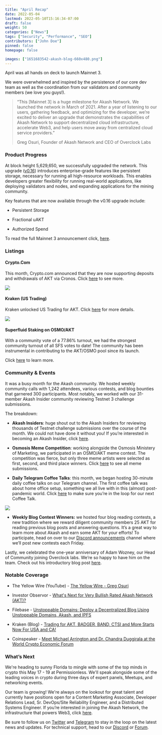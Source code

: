 ```yaml
---
title: "April Recap"
date: 2022-05-04
lastmod: 2022-05-10T15:16:34-07:00
draft: false
weight: 50
categories: ["News"]
tags: ["Security", "Performance", "SEO"]
contributors: ["John Doe"]
pinned: false
homepage: false

images: ["1651683542-akash-blog-660x480.png"]
---
```

April was all hands on deck to launch Mainnet 3.

We were overwhelmed and inspired by the persistence of our core dev team as well as the coordination from our validators and community members (we love you guys!). 

> “This \[Mainnet 3\] is a huge milestone for Akash Network. We launched the network in March of 2021. After a year of listening to our users, gathering feedback, and optimizing for the developer, we’re excited to deliver an upgrade that demonstrates the capabilities of Akash Network to support decentralized cloud infrastructure, accelerate Web3, and help users move away from centralized cloud service providers.”
> 
> Greg Osuri, Founder of Akash Network and CEO of Overclock Labs

### **Product Progress** 

At block height 5,629,650, we successfully upgraded the network. This upgrade ([v0.16](https://github.com/ovrclk/akash/releases)) introduces enterprise-grade features like persistent storage, necessary for running all high-resource workloads. This enables developers greater flexibility for running real-world applications, like deploying validators and nodes, and expanding applications for the mining community.

Key features that are now available through the v0.16 upgrade include: 

*   Persistent Storage 
    
*   Fractional uAKT
    
*   Authorized Spend 
    

To read the full Mainnet 3 announcement click, [here](https://akash.network/blog/akash-network-unlocks-persistent-storage-through-mainnet-3-upgrade). 

### **Listings**

#### **Crypto.Com**

This month, Crypto.com announced that they are now supporting deposits and withdrawals of AKT via Cronos. Click [here](https://auth.crypto.com/users/sign_up?c=Exchange+spot+new+listings&pid=Social_twitter&shortlink=6cf81eb9&utm_campaign=Exchange+spot+new+listings&utm_medium=ad&utm_source=Twitter) to see more. 

![](https://www.datocms-assets.com/45776/1651683953-screen-shot-2022-05-03-at-9-26-30-am.png)

#### **Kraken (US Trading)** 

Kraken unlocked US Trading for AKT. Click [here](https://blog.kraken.com/post/13689/trading-for-akt-badger-band-ctsi-and-more-starts-now-for-usa-and-ca/) for more details. 

![](https://www.datocms-assets.com/45776/1651683992-screen-shot-2022-05-03-at-9-30-07-am.png)

#### **Superfluid Staking on OSMO/AKT**

With a community vote of a 77.86% turnout, we had the strongest community turnout of all SFS votes to date! The community has been instrumental in contributing to the AKT/OSMO pool since its launch. 

Click [here](https://wallet.keplr.app/#/osmosis/governance?detailId=203) to learn more. 

### **Community & Events** 

It was a busy month for the Akash community. We hosted weekly community calls with 1,242 attendees, various contests, and blog bounties that garnered 300 participants. Most notably, we worked with our 31-member Akash Insider community reviewing Testnet 3 challenge submissions. 

The breakdown: 

*   **Akash Insiders**: huge shout out to the Akash Insiders for reviewing thousands of Testnet challenge submissions over the course of the month. We could not have done it without you! If you’re interested in becoming an Akash Insider, click [here](https://akash.network/community#insiders). 
    
*   **Osmosis Meme Competition**: working alongside the Osmosis Ministery of Marketing, we participated in an OSMO/AKT meme contest. The competition was fierce, but only three meme artists were selected as first, second, and third place winners. Click [here](https://twitter.com/OsmoMinistryMkt/status/1517583990412169216) to see all meme submissions. 
    
*   **Daily Telegram Coffee Talks**: this month, we began hosting 30-minute daily coffee talks on our Telegram channel. The first coffee talk was about home office setup, something we all live with in this (almost) post-pandemic world. Click [here](https://t.me/AkashNW) to make sure you’re in the loop for our next Coffee Talk. 
    

![](https://www.datocms-assets.com/45776/1651684195-desk.jpeg)

*   **Weekly Blog Contest Winners:** we hosted four blog reading contests, a new tradition where we reward diligent community members 25 AKT for reading previous blog posts and answering questions. It’s a great way to learn more about Akash and earn some AKT for your efforts! To participate, head on over to our [Discord announcements](https://discord.com/channels/747885925232672829/748244938323525653) channel where we’ll post new contests each Friday.
    

Lastly, we celebrated the one-year anniversary of Adam Wozney, our Head of Community joining Overclock labs. We’re so happy to have him on the team. Check out his introductory blog post [here](https://akash.network/blog/introducing-adam-wozney-akash-senior-global-community-manager).

### **Notable Coverage** 

*   The Yellow Wire (YouTube) - [The Yellow Wire - Greg Osuri](https://youtu.be/_V7zukgASSw)
    
*   Investor Observor - [What's Next for Very Bullish Rated Akash Network (AKT)?](https://www.investorsobserver.com/news/crypto-update/whats-next-for-very-bullish-rated-akash-network-akt)
    
*   Filebase - [Unstoppable Domains: Deploy a Decentralized Blog Using Unstoppable Domains, Akash, and IPFS](https://docs.filebase.com/knowledge-base/web3-tutorials/unstoppable-domains/unstoppable-domains-deploy-a-decentralized-blog-using-unstoppable-domains-akash-and-ipfs)
    
*   Kraken (Blog) - [Trading for AKT, BADGER, BAND, CTSI and More Starts Now For USA and CA!](https://blog.kraken.com/post/13689/trading-for-akt-badger-band-ctsi-and-more-starts-now-for-usa-and-ca/)
    
*   Coinspeaker - [Meet Michael Arrington and Dr. Chandra Duggirala at the World Crypto Economic Forum](https://www.coinspeaker.com/meet-michael-arrington-and-dr-chandra-duggirala-at-the-world-crypto-economic-forum/)
    

### **What’s Next**

We're heading to sunny Florida to mingle with some of the top minds in crypto this May 17 - 19 at Permissionless. We'll speak alongside some of the leading voices in crypto during three days of expert panels, Meetups, and networking events. 

Our team is growing! We're always on the lookout for great talent and currently have positions open for a Content Marketing Associate, Developer Relations Lead, Sr. DevOps/Site Reliability Engineer, and a Distributed Systems Engineer. If you’re interested in joining the Akash Network, the infrastructure that powers Web3, click [here](https://akash.network/careers). 

  
Be sure to follow us on [Twitter](https://twitter.com/akashnet_) and [Telegram](https://t.me/AkashNW) to stay in the loop on the latest news and updates. For technical support, head to our [Discord](https://discord.com/channels/747885925232672829/747885925878726841) or [Forum](https://forum.akash.network/).